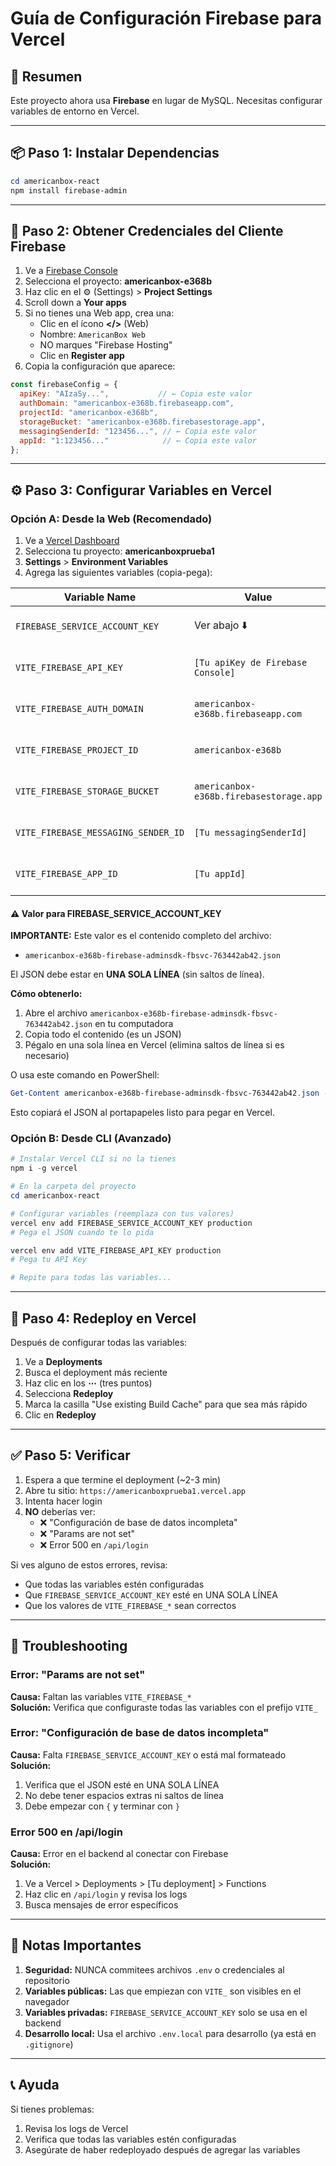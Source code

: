 # Guía de Configuración Firebase para Vercel

## 🎯 Resumen
Este proyecto ahora usa **Firebase** en lugar de MySQL. Necesitas configurar variables de entorno en Vercel.

---

## 📦 Paso 1: Instalar Dependencias

```powershell
cd americanbox-react
npm install firebase-admin
```

---

## 🔑 Paso 2: Obtener Credenciales del Cliente Firebase

1. Ve a [Firebase Console](https://console.firebase.google.com/)
2. Selecciona el proyecto: **americanbox-e368b**
3. Haz clic en el ⚙️ (Settings) > **Project Settings**
4. Scroll down a **Your apps**
5. Si no tienes una Web app, crea una:
   - Clic en el ícono **</>** (Web)
   - Nombre: `AmericanBox Web`
   - NO marques "Firebase Hosting"
   - Clic en **Register app**
6. Copia la configuración que aparece:

```javascript
const firebaseConfig = {
  apiKey: "AIzaSy...",           // ← Copia este valor
  authDomain: "americanbox-e368b.firebaseapp.com",
  projectId: "americanbox-e368b",
  storageBucket: "americanbox-e368b.firebasestorage.app",
  messagingSenderId: "123456...", // ← Copia este valor
  appId: "1:123456..."            // ← Copia este valor
};
```

---

## ⚙️ Paso 3: Configurar Variables en Vercel

### Opción A: Desde la Web (Recomendado)

1. Ve a [Vercel Dashboard](https://vercel.com/dashboard)
2. Selecciona tu proyecto: **americanboxprueba1**
3. **Settings** > **Environment Variables**
4. Agrega las siguientes variables (copia-pega):

| Variable Name | Value | Environments |
|--------------|-------|--------------|
| `FIREBASE_SERVICE_ACCOUNT_KEY` | Ver abajo ⬇️ | Production, Preview, Development |
| `VITE_FIREBASE_API_KEY` | `[Tu apiKey de Firebase Console]` | Production, Preview, Development |
| `VITE_FIREBASE_AUTH_DOMAIN` | `americanbox-e368b.firebaseapp.com` | Production, Preview, Development |
| `VITE_FIREBASE_PROJECT_ID` | `americanbox-e368b` | Production, Preview, Development |
| `VITE_FIREBASE_STORAGE_BUCKET` | `americanbox-e368b.firebasestorage.app` | Production, Preview, Development |
| `VITE_FIREBASE_MESSAGING_SENDER_ID` | `[Tu messagingSenderId]` | Production, Preview, Development |
| `VITE_FIREBASE_APP_ID` | `[Tu appId]` | Production, Preview, Development |

#### ⚠️ Valor para FIREBASE_SERVICE_ACCOUNT_KEY

**IMPORTANTE:** Este valor es el contenido completo del archivo:
- `americanbox-e368b-firebase-adminsdk-fbsvc-763442ab42.json`

El JSON debe estar en **UNA SOLA LÍNEA** (sin saltos de línea).

**Cómo obtenerlo:**
1. Abre el archivo `americanbox-e368b-firebase-adminsdk-fbsvc-763442ab42.json` en tu computadora
2. Copia todo el contenido (es un JSON)
3. Pégalo en una sola línea en Vercel (elimina saltos de línea si es necesario)

O usa este comando en PowerShell:
```powershell
Get-Content americanbox-e368b-firebase-adminsdk-fbsvc-763442ab42.json -Raw | Set-Clipboard
```
Esto copiará el JSON al portapapeles listo para pegar en Vercel.

### Opción B: Desde CLI (Avanzado)

```powershell
# Instalar Vercel CLI si no la tienes
npm i -g vercel

# En la carpeta del proyecto
cd americanbox-react

# Configurar variables (reemplaza con tus valores)
vercel env add FIREBASE_SERVICE_ACCOUNT_KEY production
# Pega el JSON cuando te lo pida

vercel env add VITE_FIREBASE_API_KEY production
# Pega tu API Key

# Repite para todas las variables...
```

---

## 🚀 Paso 4: Redeploy en Vercel

Después de configurar todas las variables:

1. Ve a **Deployments**
2. Busca el deployment más reciente
3. Haz clic en los **⋯** (tres puntos)
4. Selecciona **Redeploy**
5. Marca la casilla "Use existing Build Cache" para que sea más rápido
6. Clic en **Redeploy**

---

## ✅ Paso 5: Verificar

1. Espera a que termine el deployment (~2-3 min)
2. Abre tu sitio: `https://americanboxprueba1.vercel.app`
3. Intenta hacer login
4. **NO** deberías ver:
   - ❌ "Configuración de base de datos incompleta"
   - ❌ "Params are not set"
   - ❌ Error 500 en `/api/login`

Si ves alguno de estos errores, revisa:
- Que todas las variables estén configuradas
- Que `FIREBASE_SERVICE_ACCOUNT_KEY` esté en UNA SOLA LÍNEA
- Que los valores de `VITE_FIREBASE_*` sean correctos

---

## 🐛 Troubleshooting

### Error: "Params are not set"
**Causa:** Faltan las variables `VITE_FIREBASE_*`  
**Solución:** Verifica que configuraste todas las variables con el prefijo `VITE_`

### Error: "Configuración de base de datos incompleta"
**Causa:** Falta `FIREBASE_SERVICE_ACCOUNT_KEY` o está mal formateado  
**Solución:** 
1. Verifica que el JSON esté en UNA SOLA LÍNEA
2. No debe tener espacios extras ni saltos de línea
3. Debe empezar con `{` y terminar con `}`

### Error 500 en /api/login
**Causa:** Error en el backend al conectar con Firebase  
**Solución:**
1. Ve a Vercel > Deployments > [Tu deployment] > Functions
2. Haz clic en `/api/login` y revisa los logs
3. Busca mensajes de error específicos

---

## 📝 Notas Importantes

1. **Seguridad:** NUNCA commitees archivos `.env` o credenciales al repositorio
2. **Variables públicas:** Las que empiezan con `VITE_` son visibles en el navegador
3. **Variables privadas:** `FIREBASE_SERVICE_ACCOUNT_KEY` solo se usa en el backend
4. **Desarrollo local:** Usa el archivo `.env.local` para desarrollo (ya está en `.gitignore`)

---

## 📞 Ayuda

Si tienes problemas:
1. Revisa los logs de Vercel
2. Verifica que todas las variables estén configuradas
3. Asegúrate de haber redeployado después de agregar las variables
